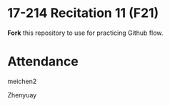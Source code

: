 # 17-214 Recitation 11 (F21)
**Fork** this repository to use for practicing Github flow.

# Attendance

meichen2

Zhenyuay